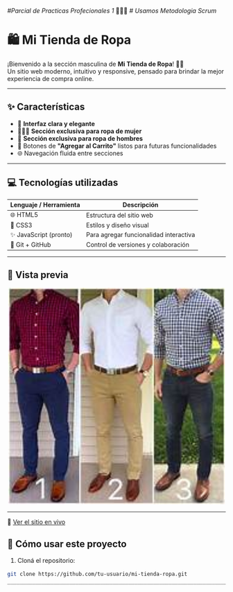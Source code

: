 *#Parcial de Practicas Profecionales 1*
👩🏽‍🔧 *# Usamos Metodologia Scrum*
# 🛍️ Mi Tienda de Ropa

¡Bienvenido a la sección masculina de **Mi Tienda de Ropa**! 👕👖  
Un sitio web moderno, intuitivo y responsive, pensado para brindar la mejor experiencia de compra online.

---

## ✨ Características

- 🎯 **Interfaz clara y elegante**
- 👩🏻‍🦰 **Sección exclusiva para ropa de mujer**
- 🧥 **Sección exclusiva para ropa de hombres**
- 🛒 Botones de **"Agregar al Carrito"** listos para futuras funcionalidades
- 🌐 Navegación fluida entre secciones

---

## 💻 Tecnologías utilizadas

| Lenguaje / Herramienta | Descripción |
|------------------------|-------------|
| 🌐 HTML5               | Estructura del sitio web |
| 🎨 CSS3                | Estilos y diseño visual |
| ✨ JavaScript (pronto) | Para agregar funcionalidad interactiva |
| 📁 Git + GitHub        | Control de versiones y colaboración |

---

## 📸 Vista previa

<p align="center">
  <img src="https://github.com/mayhrina30/Practicas1_tienda_online/blob/master/image/bannerhombres.jpeg?raw=true" alt="Banner hombres" width="500"/>
</p>



---


🔗 [Ver el sitio en vivo](https://anahiquiroga.github.io/ropa-web/)


## 🚀 Cómo usar este proyecto

1. Cloná el repositorio:

```bash
git clone https://github.com/tu-usuario/mi-tienda-ropa.git
______________________________________________________________________________________________________________________________
